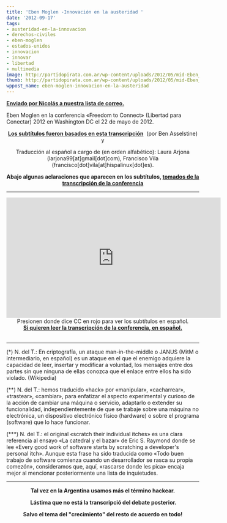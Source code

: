 ```yaml
---
title: 'Eben Moglen -Innovación en la austeridad '
date: '2012-09-17'
tags:
- austeridad-en-la-innovacion
- derechos-civiles
- eben-moglen
- estados-unidos
- innovacion
- innovar
- libertad
- multimedia
image: http://partidopirata.com.ar/wp-content/uploads/2012/05/mid-Eben_Moglen_-_From_the_birth_of_printing_to_industrial_culture_the_root_of_copyright.ogv.jpg
thumb: http://partidopirata.com.ar/wp-content/uploads/2012/05/mid-Eben_Moglen_-_From_the_birth_of_printing_to_industrial_culture_the_root_of_copyright.ogv-150x150.jpg
wppost_name: eben-moglen-innovacion-en-la-austeridad
---
```


<strong><a href="http://lists.partidopirata.com.ar/pipermail/general-partidopirata.com.ar/2012-September/020956.html" target="_blank">Enviado por Nicolás a nuestra lista de correo.</a></strong>

Eben Moglen en la conferencia «Freedom to Connect» (Libertad para Conectar) 2012 en Washington DC el 22 de mayo de 2012.
<p style="text-align: center;"><strong><a href="http://biblioweb.sindominio.net/pensamiento/innovacion_en_la_austeridad.html" target="_blank">Los subtítulos fueron basados en esta transcripción</a></strong>  (por Ben Asselstine) y</p>
<p style="text-align: center;">Traducción al español a cargo de (en orden alfabético):
Laura Arjona (larjona99[at]gmail[dot]com),
Francisco Vila (francisco[dot]vila[at]hispalinux[dot]es).</p>
<p style="text-align: center;"><strong>Abajo algunas aclaraciones que aparecen en los subtítulos, <a href="http://biblioweb.sindominio.net/pensamiento/innovacion_en_la_austeridad.html" target="_blank">tomados de la transcripción de la conferencia</a></strong></p>


<hr />

<center>
<iframe src="http://www.youtube.com/embed/JoRbP3yFw_k" frameborder="0" width="560" height="315"></iframe>
Presionen donde dice CC en rojo para ver los subtítulos en español.</center><center></center><center><strong><a href="http://biblioweb.sindominio.net/pensamiento/innovacion_en_la_austeridad.html" target="_blank">Si quieren leer la transcripción de la conferencia, en español.
</a></strong></center>&nbsp;

<hr />

(<a name="nota1"></a>*) N. del T.: En criptografía, un ataque man-in-the-middle o JANUS (MitM o intermediario, en español) es un ataque en el que el enemigo adquiere la capacidad de leer, insertar y modificar a voluntad, los mensajes entre dos partes sin que ninguna de ellas conozca que el enlace entre ellos ha sido violado. (Wikipedia)

(<a name="nota2"></a>**) N. del T.: hemos traducido «hack» por «manipular», «cacharrear», «trastear», «cambiar», para enfatizar el aspecto experimental y curioso de la acción de cambiar una máquina o servicio, adaptarlo o extender su funcionalidad, independientemente de que se trabaje sobre una máquina no electrónica, un dispositivo electrónico físico (hardware) o sobre el programa (software) que lo hace funcionar.

(<a name="nota3"></a>***) N. del T.: el original «scratch their individual itches» es una clara referencia al ensayo «La catedral y el bazar» de Eric S. Raymond donde se lee «Every good work of software starts by scratching a developer's personal itch». Aunque esta frase ha sido traducida como «Todo buen trabajo de software comienza cuando un desarrollador se rasca su propia comezón», consideramos que, aquí, «rascarse donde les pica» encaja mejor al mencionar posteriormente una lista de inquietudes.

<hr />
<p style="text-align: center;"><strong>Tal vez en la Argentina usamos más el término hackear.</strong></p>
<p style="text-align: center;"><strong> Lástima que no está la transcripció del debate posterior.</strong></p>
<p style="text-align: center;"><strong>Salvo el tema del "crecimiento" del resto de acuerdo en todo!</strong></p>
